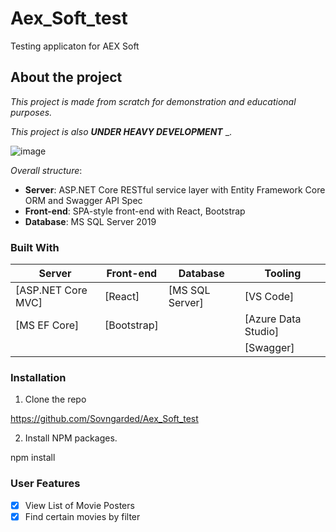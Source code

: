 # Aex_Soft_test

Testing applicaton for AEX Soft

## About the project

_This project is made from scratch for demonstration and educational purposes._

_This project is also_ ___UNDER HEAVY DEVELOPMENT___ _.

![image](https://user-images.githubusercontent.com/90443769/180435125-167bbe1f-2a01-44f6-b19e-73442b2b2dc6.png)

_Overall structure_:

* __Server__: ASP.NET Core RESTful service layer with Entity Framework Core ORM and Swagger API Spec
* __Front-end__: SPA-style front-end with React, Bootstrap
* __Database__: MS SQL Server 2019

### Built With
| Server | Front-end | Database | Tooling |
| ---  | --- | --- | --- |
[ASP.NET Core MVC]|[React]|[MS SQL Server]|[VS Code]
[MS EF Core]|[Bootstrap] ||[Azure Data Studio]
||||[Swagger]


### Installation
1. Clone the repo

https://github.com/Sovngarded/Aex_Soft_test


2. Install NPM packages.

npm install


### User Features

- [x] View List of Movie Posters
- [x] Find certain movies by filter
